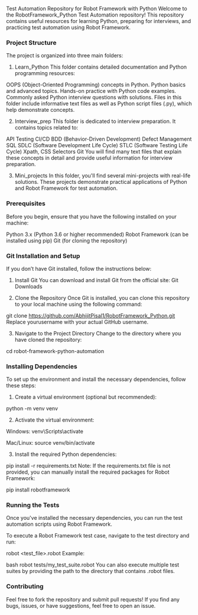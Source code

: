 Test Automation Repository for Robot Framework with Python
Welcome to the RobotFramework_Python Test Automation repository! This repository contains useful resources for learning Python, preparing for interviews, and practicing test automation using Robot Framework.

### Project Structure
The project is organized into three main folders:

1. Learn_Python
This folder contains detailed documentation and Python programming resources:

OOPS (Object-Oriented Programming) concepts in Python.
Python basics and advanced topics.
Hands-on practice with Python code examples.
Commonly asked Python interview questions with solutions.
Files in this folder include informative text files as well as Python script files (.py), which help demonstrate concepts.

2. Interview_prep
This folder is dedicated to interview preparation. It contains topics related to:

API Testing
CI/CD
BDD (Behavior-Driven Development)
Defect Management
SQL
SDLC (Software Development Life Cycle)
STLC (Software Testing Life Cycle)
Xpath, CSS Selectors
Git
You will find many text files that explain these concepts in detail and provide useful information for interview preparation.

3. Mini_projects
In this folder, you'll find several mini-projects with real-life solutions. These projects demonstrate practical applications of Python and Robot Framework for test automation.

###  Prerequisites
Before you begin, ensure that you have the following installed on your machine:

Python 3.x (Python 3.6 or higher recommended)
Robot Framework (can be installed using pip)
Git (for cloning the repository)

### Git Installation and Setup
If you don’t have Git installed, follow the instructions below:

1. Install Git
You can download and install Git from the official site: Git Downloads

2. Clone the Repository
Once Git is installed, you can clone this repository to your local machine using the following command:

git clone https://github.com/AbhijitPisal1/RobotFramework_Python.git
Replace yourusername with your actual GitHub username.

3. Navigate to the Project Directory
Change to the directory where you have cloned the repository:

cd robot-framework-python-automation

### Installing Dependencies
To set up the environment and install the necessary dependencies, follow these steps:

1. Create a virtual environment (optional but recommended):

python -m venv venv

2. Activate the virtual environment:

Windows:
venv\Scripts\activate

Mac/Linux:
source venv/bin/activate

3. Install the required Python dependencies:

pip install -r requirements.txt
Note: If the requirements.txt file is not provided, you can manually install the required packages for Robot Framework:

pip install robotframework

### Running the Tests
Once you've installed the necessary dependencies, you can run the test automation scripts using Robot Framework.

To execute a Robot Framework test case, navigate to the test directory and run:

robot <test_file>.robot
Example:

bash
robot tests/my_test_suite.robot
You can also execute multiple test suites by providing the path to the directory that contains .robot files.

### Contributing
Feel free to fork the repository and submit pull requests! If you find any bugs, issues, or have suggestions, feel free to open an issue.
